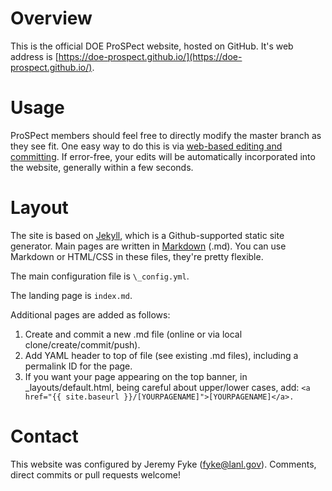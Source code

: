 # Overview

This is the official DOE ProSPect website, hosted on GitHub.  It's web address is [https://doe-prospect.github.io/](https://doe-prospect.github.io/).

# Usage

ProSPect members should feel free to directly modify the master branch as they see fit.  One easy way to do this is via [web-based editing and committing](https://help.github.com/articles/editing-files-in-your-repository/).  If error-free, your edits will be automatically incorporated into the website, generally within a few seconds.

# Layout

The site is based on [Jekyll](https://github.com/jekyll/jekyll), which is a Github-supported static site generator.  Main pages are written in [Markdown](https://guides.github.com/features/mastering-markdown/) (.md).  You can use Markdown or HTML/CSS in these files, they're pretty flexible. 

The main configuration file is ```\_config.yml```.

The landing page is ```index.md```.

Additional pages are added as follows:

1) Create and commit a new .md file (online or via local clone/create/commit/push).
2) Add YAML header to top of file (see existing .md files), including a permalink ID for the page.
3) If you want your page appearing on the top banner, in \_layouts/default.html, being careful about upper/lower cases, add: 
```<a href="{{ site.baseurl }}/[YOURPAGENAME]">[YOURPAGENAME]</a>.```

# Contact

This website was configured by Jeremy Fyke (fyke@lanl.gov).  Comments, direct commits or pull requests welcome!
